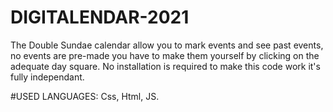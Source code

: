 # DIGITALENDAR-2021
The Double Sundae calendar allow you to mark events and see past events, no events are pre-made you have to make them yourself by clicking on the adequate day square.
No installation is required to make this code work it's fully independant. 

#USED LANGUAGES:
Css, Html, JS.
